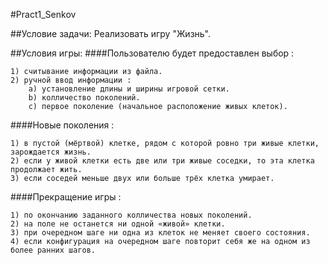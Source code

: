 #﻿Pract1_Senkov
 
##Условие задачи:
Реализовать игру "Жизнь". 

##Условия игры:
####Пользователю будет предоставлен выбор :

	1) считывание информации из файла.
	2) ручной ввод информации :
		а) установление длины и ширины игровой сетки.
		b) колличество поколений.
		c) первое поколение (начальное расположение живых клеток).

####Новые поколения :

	1) в пустой (мёртвой) клетке, рядом с которой ровно три живые клетки, зарождается жизнь.
	2) если у живой клетки есть две или три живые соседки, то эта клетка продолжает жить.
	3) если соседей меньше двух или больше трёх клетка умирает.

####Прекращение игры :

	1) по окончанию заданного колличества новых поколений.
	2) на поле не останется ни одной «живой» клетки.
	3) при очередном шаге ни одна из клеток не меняет своего состояния.
	4) если конфигурация на очередном шаге повторит себя же на одном из более ранних шагов.
	